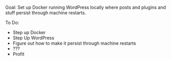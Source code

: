 Goal:
Set up Docker running WordPress locally where posts and plugins and stuff persist through machine restarts. 

To Do:
- Step up Docker
- Step Up WordPress
- Figure out how to make it persist through machine restarts
- ???
- Profit 


